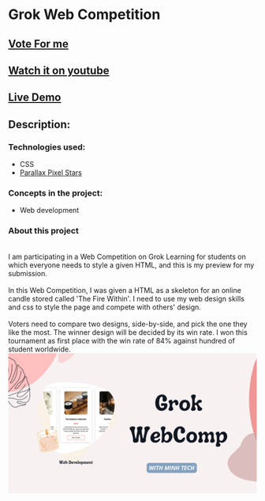 # Grok Web Competition
## [Vote For me](https://groklearning.com/tournament/webcomp-tournament-2022-may/design-tournament/vote/pWjjOp4zgUoJIbxS/)
## [Watch it on youtube](https://youtu.be/OqcEBNGcomE)
## [Live Demo](https://firewithin.netlify.app)

## **Description:**

### Technologies used:

- CSS
- [Parallax Pixel Stars](https://codepen.io/mattmarble/pen/qBdamQz)


### Concepts in the project:

- Web development

### About this project
\
I am participating in a Web Competition on Grok Learning for students on which everyone needs to style a given HTML, and this is my preview for my submission.
\
\
In this Web Competition, I was given a HTML as a skeleton for an online candle stored called 'The Fire Within'. I need to use my web design skills and css to style the page and compete with others' design.
\
\
Voters need to compare two designs, side-by-side, and pick the one they like the most. The winner design will be decided by its win rate. I won this tournament as first place with the win rate of 84% against hundred of student worldwide.
\
![preview img](/preview.png)
